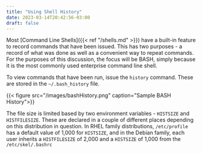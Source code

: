 ```yaml
---
title: "Using Shell History"
date: 2023-03-14T20:42:56-03:00
draft: false 
---
```


Most [Command Line Shells]({{< ref "/shells.md" >}}) have a built-in feature to record commands that have been issued.  This has two purposes - a record of what was done as well as a convenient way to repeat commands.  For the purposes of this discussion, the focus will be BASH, simply because it is the most commonly used enterprise command line shell.

To view commands that have been run, issue the `history` command.  These are stored in the `~/.bash_history` file.  

{{< figure src="/images/bashHistory.png" caption="Sample BASH History">}}

The file size is limited based by two environment variables - `HISTSIZE` and `HISTFILESIZE`.  These are declared in a couple of different places depending on this distribution in question.  In RHEL family distributions, `/etc/profile` has a default value of 1,000 for `HISTSIZE`, and in the Debian family, each user inherits a `HISTFILESIZE` of 2,000 and a `HISTSIZE` of 1,000 from the `/etc/skel/.bashrc`
